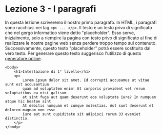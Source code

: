 # Lezione 3 - I paragrafi

In questa lezione scriveremo il nostro primo paragrafo. In HTML, i paragrafi sono racchiusi nei tag ```<p> ... </p>```. Il testo è un testo privo di significato che nel gergo informatico viene detto "placeholder". Esso serve, inizialmente, solo a riempire la pagina con testo privo di significato al fine di realizzare le nostre pagine web senza perdere troppo tempo sul contenuto. Successivamente, questo testo "placeholder" potrà essere sostituito dal vero testo. Per generare questo testo suggerisco l'utilizzo di questo [generatore online](https://www.loremipzum.com/en/text-generator).

```
<body>
    <h1>Intestazione di 1° livello</h1>
    <p>
        Lorem ipsum dolor sit amet. Id corrupti accusamus ut vitae sunt est accusantium 
        quam ad voluptatem enim! Et corporis provident vel rerum voluptatibus ea nisi galisum 
        et sint fuga aut quam deserunt eos voluptate iure? In numquam atque hic beatae sint 
        At debitis numquam et cumque molestias. Aut sunt deserunt et dolorem magnam non esse 
        iure aut sunt cupiditate sit adipisci rerum 33 eveniet distinctio.
    </p>
</body>
```
